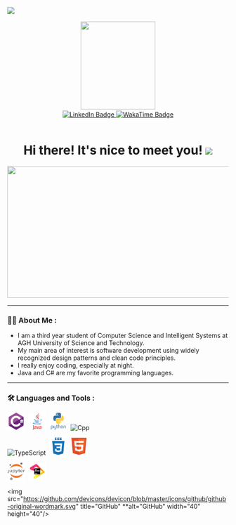 ![](https://hit.yhype.me/github/profile?user_id=72869986)

<div id="header" align="center">

  <img src="https://i.giphy.com/media/M9gbBd9nbDrOTu1Mqx/giphy.gif" width="170" height="200"/>

  <div id="badges" align="center">
    <a href="https://www.linkedin.com/in/michal-palucki-a58036273/">
      <img src="https://img.shields.io/badge/LinkedIn-blue?style=for-the-badge&logo=linkedin&logoColor=white" alt="LinkedIn Badge"/>
    </a>
    <a href="https://wakatime.com/@uknowmee">
      <img src="https://img.shields.io/badge/WakaTime-brightgreen?style=for-the-badge&logo=wakatime&logoColor=white" alt="WakaTime Badge"/>
    </a>
  </div>

  <img src="https://komarev.com/ghpvc/?username=uknowmee&style=flat-square&color=blue" alt=""/>

  <h1>
    Hi there! It's nice to meet you!
    <img src="https://media.giphy.com/media/hvRJCLFzcasrR4ia7z/giphy.gif" width="30px"/>
  </h1>

</div>

<div align="center">
  <img src="https://media.giphy.com/media/dWesBcTLavkZuG35MI/giphy.gif" width="600" height="300"/>
</div>

---

### :man_technologist: About Me :

- I am a third year student of Computer Science and Intelligent Systems at AGH University of Science and Technology.
- My main area of interest is software development using widely recognized design patterns and clean code principles.
- I really enjoy coding, especially at night.
- Java and C# are my favorite programming languages.

---

### :hammer_and_wrench: Languages and Tools :

<div>
  <img src="https://github.com/devicons/devicon/blob/master/icons/csharp/csharp-original.svg" title="C#" alt="Java" width="40" height="40"/>&nbsp;
  <img src="https://github.com/devicons/devicon/blob/master/icons/java/java-original-wordmark.svg" title="Java" alt="Java" width="40" height="40"/>&nbsp;
  <img src="https://github.com/devicons/devicon/blob/master/icons/python/python-original-wordmark.svg" title="Python" alt="Python" width="40" height="40"/>&nbsp;
  <img src="https://cdn-icons-png.flaticon.com/512/6132/6132222.png" title="Cpp" alt="Cpp" width="40" height="40"/>&nbsp;

  <img src="https://www.flaticon.com/free-icon/typescript_5968381" title="TypeScript" alt="TypeScript" width="40" height="40"/>&nbsp;
  <img src="https://github.com/devicons/devicon/blob/master/icons/css3/css3-plain-wordmark.svg"  title="CSS3" alt="CSS" width="40" height="40"/>&nbsp;
  <img src="https://github.com/devicons/devicon/blob/master/icons/html5/html5-original.svg" title="HTML5" alt="HTML" width="40" height="40"/>&nbsp;

  <img src="https://github.com/devicons/devicon/blob/master/icons/jupyter/jupyter-original-wordmark.svg" title="Jupyter" alt="Jupyter" width="40" height="40"/>&nbsp;
  <img src="https://github.com/devicons/devicon/blob/master/icons/jetbrains/jetbrains-original.svg" title="JetBrains" alt="JetBrains" width="40" height="40"/>&nbsp;

  <img src="https://github.com/devicons/devicon/blob/master/icons/github/github-original-wordmark.svg" title="GitHub" **alt="GitHub" width="40" height="40"/>
</div>






<!--
**uknowmee/uknowmee** is a ✨ _special_ ✨ repository because its `README.md` (this file) appears on your GitHub profile.

Here are some ideas to get you started:

- 🔭 I’m currently working on ...
- 🌱 I’m currently learning ...
- 👯 I’m looking to collaborate on ...
- 🤔 I’m looking for help with ...
- 💬 Ask me about ...
- 📫 How to reach me: ...
- 😄 Pronouns: ...
- ⚡ Fun fact: ...
-->
